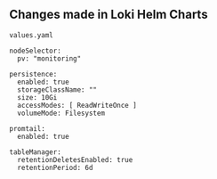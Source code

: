 ## Changes made in Loki Helm Charts

`values.yaml`

```console
nodeSelector:
  pv: "monitoring"

persistence:
  enabled: true
  storageClassName: ""
  size: 10Gi
  accessModes: [ ReadWriteOnce ]
  volumeMode: Filesystem

promtail:
  enabled: true

tableManager:
  retentionDeletesEnabled: true
  retentionPeriod: 6d
```

